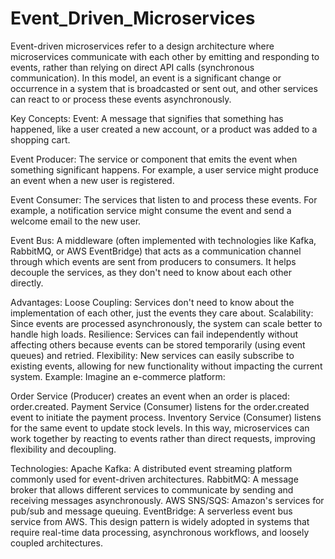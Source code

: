 # Event_Driven_Microservices

Event-driven microservices refer to a design architecture where microservices communicate with each other by emitting and responding to events, rather than relying on direct API calls (synchronous communication). In this model, an event is a significant change or occurrence in a system that is broadcasted or sent out, and other services can react to or process these events asynchronously.

Key Concepts:
Event: A message that signifies that something has happened, like a user created a new account, or a product was added to a shopping cart.

Event Producer: The service or component that emits the event when something significant happens. For example, a user service might produce an event when a new user is registered.

Event Consumer: The services that listen to and process these events. For example, a notification service might consume the event and send a welcome email to the new user.

Event Bus: A middleware (often implemented with technologies like Kafka, RabbitMQ, or AWS EventBridge) that acts as a communication channel through which events are sent from producers to consumers. It helps decouple the services, as they don't need to know about each other directly.

Advantages:
Loose Coupling: Services don't need to know about the implementation of each other, just the events they care about.
Scalability: Since events are processed asynchronously, the system can scale better to handle high loads.
Resilience: Services can fail independently without affecting others because events can be stored temporarily (using event queues) and retried.
Flexibility: New services can easily subscribe to existing events, allowing for new functionality without impacting the current system.
Example:
Imagine an e-commerce platform:

Order Service (Producer) creates an event when an order is placed: order.created.
Payment Service (Consumer) listens for the order.created event to initiate the payment process.
Inventory Service (Consumer) listens for the same event to update stock levels.
In this way, microservices can work together by reacting to events rather than direct requests, improving flexibility and decoupling.

Technologies:
Apache Kafka: A distributed event streaming platform commonly used for event-driven architectures.
RabbitMQ: A message broker that allows different services to communicate by sending and receiving messages asynchronously.
AWS SNS/SQS: Amazon's services for pub/sub and message queuing.
EventBridge: A serverless event bus service from AWS.
This design pattern is widely adopted in systems that require real-time data processing, asynchronous workflows, and loosely coupled architectures.






